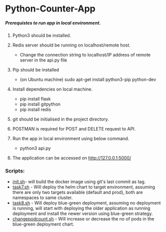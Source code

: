 # Python-Counter-App

##### Prerequistes to run app in local environment.

1. Python3 should be installed.
2. Redis server should be running on localhost/remote host.
   - Change the connection string to localhost/IP address of remote server in the api.py file
3. Pip should be installed
    -  (on Ubuntu machine) sudo apt-get install python3-pip python-dev
4. Install dependencies on local machine.
    - pip install flask
    - pip install gitpython
    - pip install redis
6. git should be initialised in the project directory.
7. POSTMAN is required for POST and DELETE request to API.
8. Run the app in local environment using below command.
   -  python3 api.py

9. The application can be accessed on http://127.0.0.1:5000/

### Scripts:
- [init.sh](https://github.com/shubh0209/rakuten-proj/blob/master/init.sh)- will build the docker image using git's last commit as tag.
- [task7.sh](https://github.com/shubh0209/rakuten-proj/blob/master/task7.sh) - Will deploy the helm chart to target environment, assuming there are only two targets available (default and prod),
           both are namespaces to same cluster.
- [task8.sh](https://github.com/shubh0209/rakuten-proj/blob/master/task8.sh) - Will deploy blue-green deployment, assuming no deployment is running, will start with deploying the older application 
           as running deployment and install the newer version using blue-green strategy.
- [changepodcount.sh](https://github.com/shubh0209/rakuten-proj/blob/master/changepodcount.sh) - Will increase or decrease the no of pods in the blue-green deployment chart.
